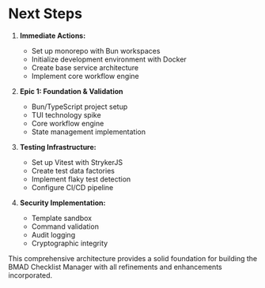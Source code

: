 # Next Steps

1. **Immediate Actions:**
   - Set up monorepo with Bun workspaces
   - Initialize development environment with Docker
   - Create base service architecture
   - Implement core workflow engine

2. **Epic 1: Foundation & Validation**
   - Bun/TypeScript project setup
   - TUI technology spike
   - Core workflow engine
   - State management implementation

3. **Testing Infrastructure:**
   - Set up Vitest with StrykerJS
   - Create test data factories
   - Implement flaky test detection
   - Configure CI/CD pipeline

4. **Security Implementation:**
   - Template sandbox
   - Command validation
   - Audit logging
   - Cryptographic integrity

This comprehensive architecture provides a solid foundation for building the BMAD Checklist Manager with all refinements and enhancements incorporated.
